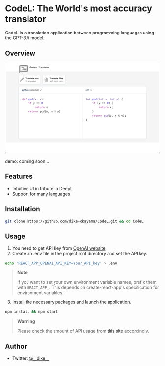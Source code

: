 # CodeL: The World's most accuracy translator

CodeL is a translation application between programming languages using the GPT-3.5 model.

## Overview

![overview](image.png)

demo: coming soon...

## Features

- Intuitive UI in tribute to DeepL
- Support for many languages

## Installation

```bash
git clone https://github.com/dike-okayama/CodeL.git && cd CodeL
```

## Usage

1. You need to get API Key from [OpenAI website](https://platform.openai.com/account/api-keys).
2. Create an .env file in the project root directory and set the API key.

```bash
echo 'REACT_APP_OPENAI_API_KEY=Your_API_key' > .env
```

> **Note**
>
> If you want to set your own environment variable names, prefix them with `REACT_APP_`. This depends on create-react-app's specification for environment variables.

3. Install the necessary packages and launch the application.

```bash
npm install && npm start
```

> **Warning**
>
> Please check the amount of API usage from [this site](https://platform.openai.com/account/usage) accordingly.

## Author

- Twitter: [@\_\_dike\_\_](https://twitter.com/__dike__)
